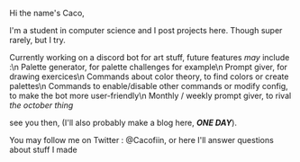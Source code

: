Hi the name's Caco,

I'm a student in computer science and I post projects here.
Though super rarely, but I try.

Currently working on a discord bot for art stuff, future features *may* include :\n
Palette generator, for palette challenges for example\n
Prompt giver, for drawing exercices\n
Commands about color theory, to find colors or create palettes\n
Commands to enable/disable other commands or modify config, to make the bot more user-friendly\n
Monthly / weekly prompt giver, to rival *the october thing*

see you then, (I'll also probably make a blog here, ***ONE DAY***).

You may follow me on Twitter : @Cacofiin, or here
I'll answer questions about stuff I made

<!--
**Cacofiin/Cacofiin** is a ✨ _special_ ✨ repository because its `README.md` (this file) appears on your GitHub profile.

Here are some ideas to get you started:

- 🔭 I’m currently working on ...
- 🌱 I’m currently learning ...
- 👯 I’m looking to collaborate on ...
- 🤔 I’m looking for help with ...
- 💬 Ask me about ...
- 📫 How to reach me: ...
- 😄 Pronouns: ...
- ⚡ Fun fact: ...
-->
